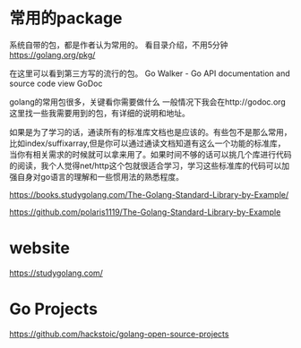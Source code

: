 

# 常用的package

系统自带的包，都是作者认为常用的。
看目录介绍，不用5分钟
https://golang.org/pkg/

在这里可以看到第三方写的流行的包。
Go Walker - Go API documentation and source code view
GoDoc


golang的常用包很多，关键看你需要做什么
一般情况下我会在http://godoc.org 这里找一些我需要用到的包，有详细的说明和地址。

如果是为了学习的话，通读所有的标准库文档也是应该的。有些包不是那么常用，比如index/suffixarray,但是你可以通过通读文档知道有这么一个功能的标准库，当你有相关需求的时候就可以拿来用了。如果时间不够的话可以挑几个库进行代码的阅读，我个人觉得net/http这个包就很适合学习，学习这些标准库的代码可以加强自身对go语言的理解和一些惯用法的熟悉程度。


https://books.studygolang.com/The-Golang-Standard-Library-by-Example/

https://github.com/polaris1119/The-Golang-Standard-Library-by-Example

# website 

https://studygolang.com/

# Go Projects
https://github.com/hackstoic/golang-open-source-projects
